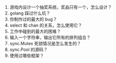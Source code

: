 1. 游戏内设计一个抽奖系统，奖品只有一个，怎么设计？
2. golang 踩过什么坑？
3. 你制作过的最大的 bug？
4. select 和 chan 的关系，怎么使用它？
5. 工作中碰到的最大的困难？
6. 输入一个字符串，输出它所有的排列组合？
7. sync.Mutex 死锁情况是怎么发生的？
8. sync.Pool 的源码？
9. 使用过哪些框架？
